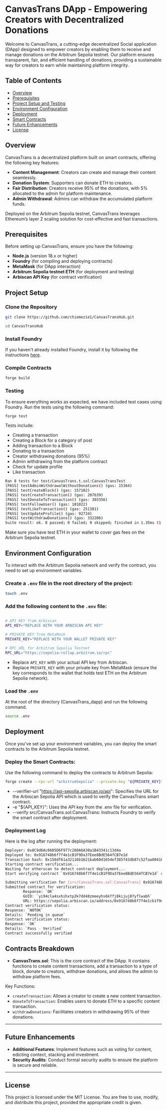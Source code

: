 # CanvasTrans DApp - Empowering Creators with Decentralized Donations

Welcome to CanvasTrans, a cutting-edge decentralized Social application (DApp) designed to empower creators by enabling them to receive and manage donations on the Arbitrum Sepolia testnet. Our platform ensures transparent, fair, and efficient handling of donations, providing a sustainable way for creators to earn while maintaining platform integrity.

## Table of Contents
- [Overview](#overview)
- [Prerequisites](#prerequisites)
- [Project Setup and Testing](#project-setup)
- [Environment Configuration](#environment-configuration)
- [Deployment](#deployment)
- [Smart Contracts](#contracts-breakdown)
- [Future Enhancements](#future-enhancements)
- [License](#license)

## Overview
CanvasTrans is a decentralized platform built on smart contracts, offering the following key features:
- **Content Management**: Creators can create and manage their content seamlessly.
- **Donation System**: Supporters can donate ETH to creators.
- **Fair Distribution**: Creators receive 95% of the donations, with 5% allocated to the admin for platform maintenance.
- **Admin Withdrawal**: Admins can withdraw the accumulated platform funds.

Deployed on the Arbitrum Sepolia testnet, CanvasTrans leverages Ethereum’s layer 2 scaling solution for cost-effective and fast transactions.

## Prerequisites
Before setting up CanvasTrans, ensure you have the following:
- **Node.js** (version 18.x or higher)
- **Foundry** (for compiling and deploying contracts)
- **MetaMask** (for DApp interaction)
- **Arbitrum Sepolia testnet ETH** (for deployment and testing)
- **Arbiscan API Key** (for contract verification)

## Project Setup
### Clone the Repository
```bash
git clone https://github.com/chiemezie1/CanvasTransHub.git

cd CanvasTransHub
```

### Install Foundry
If you haven't already installed Foundry, install it by following the instructions [here](https://github.com/gakonst/foundry).

### Compile Contracts

```bash
forge build
```

### Testing

To ensure everything works as expected, we have included test cases using Foundry. Run the tests using the following command:

```bash
forge test
```
Tests include:
- Creating a transaction
- Creating a Block for a category of post
- Adding transaction to a Block
- Donating to a transaction
- Creator withdrawing donations (95%) 
- Admin withdrawing from the platform contract
- Check for update profile 
- Like transaction

```bash
Ran 8 tests for test/CanvasTrans.t.sol:CanvasTransTest
[PASS] testAdminWithdrawalWithoutDonations() (gas: 15364)
[PASS] testCreateBlock() (gas: 157102)
[PASS] testCreateTransaction() (gas: 207639)
[PASS] testDonateToTransaction() (gas: 303356)
[PASS] testFollowUser() (gas: 181022)
[PASS] testLikeTransaction() (gas: 251381)
[PASS] testUpdateProfile() (gas: 92734)
[PASS] testWithdrawDonations() (gas: 332206)
Suite result: ok. 8 passed; 0 failed; 0 skipped; finished in 1.35ms (1.29ms CPU time)
```

Make sure you have test ETH in your wallet to cover gas fees on the Arbitrum Sepolia testnet.

## Environment Configuration

To interact with the Arbitrum Sepolia network and verify the contract, you need to set up environment variables.

### Create a `.env` file in the root directory of the project:

```bash
touch .env 
```
    
### Add the following content to the `.env` file:
    
```bash

# API KEY from Arbiscan
API_KEY="REPLACE WITH YOUR ARBISCAN API KEY"

# PRIVATE KEY from MetaMask
PRIVATE_KEY="REPLACE WITH YOUR WALLET PRIVATE KEY"

# RPC URL for Arbitrum Sepolia Testnet
RPC_URL="https://sepolia-rollup.arbitrum.io/rpc"
```
    
- Replace `API_KEY` with your actual API key from Arbiscan.
- Replace `PRIVATE_KEY` with your private key from MetaMask (ensure the key corresponds to the wallet that holds test ETH on the Arbitrum Sepolia network).

### Load the `.env`
At the root of the directory (CanvasTrans_dapp) and run the following command.

```bash
source .env
```

## Deployment

Once you've set up your environment variables, you can deploy the smart contracts to the Arbitrum Sepolia testnet.

### **Deploy the Smart Contracts:**
Use the following command to deploy the contracts to Arbitrum Sepolia:

```bash
forge create --rpc-url "arbitrumSepolia" --private-key "${PRIVATE_KEY}" --verifier-url "https://api-sepolia.arbiscan.io/api" -e "${API_KEY}" --verify src/CanvasTrans.sol:CanvasTrans
```
- --verifier-url "https://api-sepolia.arbiscan.io/api": Specifies the URL for the Arbiscan Sepolia API which is used to verify the CanvasTrans smart contract.
- -e "${API_KEY}": Uses the API key from the .env file for verification.
- --verify src/CanvasTrans.sol:CanvasTrans: Instructs Foundry to verify the smart contract after deployment.

### Deployment Log
Here is the log after running the deployment:

```bash
Deployer: 0x8C9d6Ac0605D6F977c260A6A30a1B43341c13d4a
Deployed to: 0x916748b6f7f4e1cB1F9Da37Eee8BdE564fCB7e1d
Transaction hash: 0x158df61a32116b1621bab60d1654ef385f43db87c52faa804166db0dff7ffec8
Starting contract verification...
Waiting for etherscan to detect contract deployment...
Start verifying contract `0x916748b6f7f4e1cB1F9Da37Eee8BdE564fCB7e1d` deployed on arbitrum-sepolia

Submitting verification for [src/CanvasTrans.sol:CanvasTrans] 0x916748b6f7f4e1cB1F9Da37Eee8BdE564fCB7e1d.
Submitted contract for verification:
        Response: `OK`
        GUID: `yi94cla4sxhihxtp2k7dd48zmeeyhs6kffj8kijuj87yflwabh`
        URL: https://sepolia.arbiscan.io/address/0x916748b6f7f4e1cb1f9da37eee8bde564fcb7e1d
Contract verification status:
Response: `NOTOK`
Details: `Pending in queue`
Contract verification status:
Response: `OK`
Details: `Pass - Verified`
Contract successfully verified
```

## Contracts Breakdown

- **CanvasTrans.sol**:
This is the core contract of the DApp. It contains functions to create content transactions, add a transaction to a type of block, donate to creators, withdraw donations, and allows the admin to withdraw platform fees.
    
Key Functions:

- `createTransaction`: Allows a creator to create a new content transaction.
- `donateToTransaction`: Enables users to donate ETH to a specific content transaction.
- `withdrawDonations`: Facilitates creators in withdrawing 95% of their donations.
---

## Future Enhancements

- **Additional Features**: Implement features such as voting for content, edicting contect, stacking and investment.
- **Security Audits**: Conduct formal security audits to ensure the platform is secure and reliable.

---

## License

This project is licensed under the MIT License. You are free to use, modify, and distribute this project, provided the appropriate credit is given.